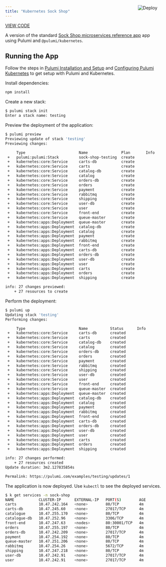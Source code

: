 ```yaml
---
title: "Kubernetes Sock Shop"
---
```


<a href="https://app.pulumi.com/new?template=https://github.com/pulumi/examples/tree/master/kubernetes-ts-sock-shop" target="_blank">
    <img src="https://get.pulumi.com/new/button.svg" alt="Deploy" style="float: right; padding: 8px; margin-top: -65px; margin-right: 8px">
</a>

<p class="mb-4">
    <a class="btn btn-secondary" href="https://github.com/pulumi/examples/tree/master/kubernetes-ts-sock-shop" target="_blank"><i class="fab fa-github pr-2"></i> VIEW CODE</a>
</p>


A version of the standard [Sock Shop microservices reference app](https://github.com/microservices-demo/microservices-demo) app using
Pulumi and `@pulumi/kubernetes`.

## Running the App

Follow the steps in [Pulumi Installation and Setup](https://docs.pulumi.com/install/) and [Configuring Pulumi
Kubernetes](https://docs.pulumi.com/reference/kubernetes.html#configuration) to get setup with Pulumi and Kubernetes.

Install dependencies:

```sh
npm install
```

Create a new stack:

```sh
$ pulumi stack init
Enter a stack name: testing
```

Preview the deployment of the application:

```sh
$ pulumi preview
Previewing update of stack 'testing'
Previewing changes:

     Type                        Name               Plan       Info
 +   pulumi:pulumi:Stack         sock-shop-testing  create
 +   kubernetes:core:Service     carts-db           create
 +   kubernetes:core:Service     carts              create
 +   kubernetes:core:Service     catalog-db         create
 +   kubernetes:core:Service     catalog            create
 +   kubernetes:core:Service     orders-db          create
 +   kubernetes:core:Service     orders             create
 +   kubernetes:core:Service     payment            create
 +   kubernetes:core:Service     rabbitmq           create
 +   kubernetes:core:Service     shipping           create
 +   kubernetes:core:Service     user-db            create
 +   kubernetes:core:Service     user               create
 +   kubernetes:core:Service     front-end          create
 +   kubernetes:core:Service     queue-master       create
 +   kubernetes:apps:Deployment  queue-master       create
 +   kubernetes:apps:Deployment  catalog-db         create
 +   kubernetes:apps:Deployment  catalog            create
 +   kubernetes:apps:Deployment  payment            create
 +   kubernetes:apps:Deployment  rabbitmq           create
 +   kubernetes:apps:Deployment  front-end          create
 +   kubernetes:apps:Deployment  carts-db           create
 +   kubernetes:apps:Deployment  orders-db          create
 +   kubernetes:apps:Deployment  user-db            create
 +   kubernetes:apps:Deployment  user               create
 +   kubernetes:apps:Deployment  carts              create
 +   kubernetes:apps:Deployment  orders             create
 +   kubernetes:apps:Deployment  shipping           create

info: 27 changes previewed:
    + 27 resources to create
```

Perform the deployment:

```sh
$ pulumi up
Updating stack 'testing'
Performing changes:

     Type                        Name          Status      Info
 +   kubernetes:core:Service     carts-db      created
 +   kubernetes:core:Service     carts         created
 +   kubernetes:core:Service     catalog-db    created
 +   kubernetes:core:Service     catalog       created
 +   kubernetes:core:Service     orders-db     created
 +   kubernetes:core:Service     orders        created
 +   kubernetes:core:Service     payment       created
 +   kubernetes:core:Service     rabbitmq      created
 +   kubernetes:core:Service     shipping      created
 +   kubernetes:core:Service     user-db       created
 +   kubernetes:core:Service     user          created
 +   kubernetes:core:Service     front-end     created
 +   kubernetes:core:Service     queue-master  created
 +   kubernetes:apps:Deployment  queue-master  created
 +   kubernetes:apps:Deployment  catalog-db    created
 +   kubernetes:apps:Deployment  catalog       created
 +   kubernetes:apps:Deployment  payment       created
 +   kubernetes:apps:Deployment  rabbitmq      created
 +   kubernetes:apps:Deployment  front-end     created
 +   kubernetes:apps:Deployment  carts-db      created
 +   kubernetes:apps:Deployment  orders-db     created
 +   kubernetes:apps:Deployment  user-db       created
 +   kubernetes:apps:Deployment  user          created
 +   kubernetes:apps:Deployment  carts         created
 +   kubernetes:apps:Deployment  orders        created
 +   kubernetes:apps:Deployment  shipping      created

info: 27 changes performed:
    + 27 resources created
Update duration: 3m2.127835854s

Permalink: https://pulumi.com/examples/testing/updates/1
```

The application is now deployed.  Use `kubectl` to see the deployed services.

```sh
$ k get services -n sock-shop
NAME           CLUSTER-IP      EXTERNAL-IP   PORT(S)        AGE
carts          10.47.242.164   <none>        80/TCP         4m
carts-db       10.47.245.60    <none>        27017/TCP      4m
catalogue      10.47.255.170   <none>        80/TCP         4m
catalogue-db   10.47.252.96    <none>        3306/TCP       4m
front-end      10.47.247.63    <nodes>       80:30001/TCP   4m
orders         10.47.255.197   <none>        80/TCP         4m
orders-db      10.47.242.209   <none>        27017/TCP      4m
payment        10.47.254.192   <none>        80/TCP         4m
queue-master   10.47.251.206   <none>        80/TCP         4m
rabbitmq       10.47.254.26    <none>        5672/TCP       4m
shipping       10.47.247.218   <none>        80/TCP         4m
user-db        10.47.242.91    <none>        27017/TCP      4m
user           10.47.242.91    <none>        27017/TCP      4m
```

